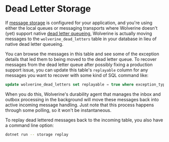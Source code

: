 # Dead Letter Storage

If [message storage](/guide/durability/) is configured for your application, and you're using either the local queues or messaging
transports where Wolverine doesn't (yet) support native [dead letter queueing](https://en.wikipedia.org/wiki/Dead_letter_queue), Wolverine is actually moving messages
to the `wolverine_dead_letters` table in your database in lieu of native dead letter queueing. 

You can browse the messages in this table and see some of the exception details that led them to being moved
to the dead letter queue. To recover messages from the dead letter queue after possibly fixing a production support
issue, you can update this table's `replayable` column for any messages you want to recover with some kind of
SQL command like:

```sql
update wolverine_dead_letters set replayable = true where exception_type = 'InvalidAccountException';
```

When you do this, Wolverine's durability agent that manages the inbox and outbox processing in the background
will move these messages back into active incoming message handling. Just note that this process happens
through some polling, so it won't be instantaneous.

To replay dead lettered messages back to the incoming table, you also have a command line option:

```bash
dotnet run -- storage replay
```
